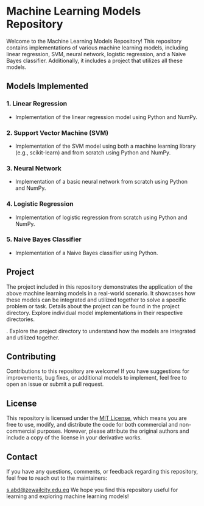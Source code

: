 # Machine Learning Models Repository

Welcome to the Machine Learning Models Repository! This repository contains implementations of various machine learning models, including linear regression, SVM, neural network, logistic regression, and a Naive Bayes classifier. Additionally, it includes a project that utilizes all these models.

## Models Implemented

### 1. Linear Regression
- Implementation of the linear regression model using Python and NumPy.

### 2. Support Vector Machine (SVM)
- Implementation of the SVM model using both a machine learning library (e.g., scikit-learn) and from scratch using Python and NumPy.

### 3. Neural Network
- Implementation of a basic neural network from scratch using Python and NumPy.

### 4. Logistic Regression
- Implementation of logistic regression from scratch using Python and NumPy.

### 5. Naive Bayes Classifier
- Implementation of a Naive Bayes classifier using Python.

## Project

The project included in this repository demonstrates the application of the above machine learning models in a real-world scenario. It showcases how these models can be integrated and utilized together to solve a specific problem or task. Details about the project can be found in the project directory.
 Explore individual model implementations in their respective directories.

. Explore the project directory to understand how the models are integrated and utilized together.

## Contributing

Contributions to this repository are welcome! If you have suggestions for improvements, bug fixes, or additional models to implement, feel free to open an issue or submit a pull request.

## License

This repository is licensed under the [MIT License](LICENSE), which means you are free to use, modify, and distribute the code for both commercial and non-commercial purposes. However, please attribute the original authors and include a copy of the license in your derivative works.

## Contact

If you have any questions, comments, or feedback regarding this repository, feel free to reach out to the maintainers:

s.abd@zewailcity.edu.eg
We hope you find this repository useful for learning and exploring machine learning models!


